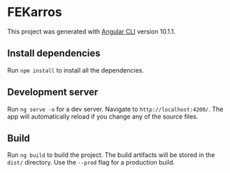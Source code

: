 # FEKarros

This project was generated with [Angular CLI](https://github.com/angular/angular-cli) version 10.1.1.

## Install dependencies

Run `npm install` to install all the dependencies.

## Development server

Run `ng serve -o` for a dev server. Navigate to `http://localhost:4200/`. The app will automatically reload if you change any of the source files.

## Build

Run `ng build` to build the project. The build artifacts will be stored in the `dist/` directory. Use the `--prod` flag for a production build.

